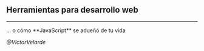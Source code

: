 ## Herramientas para desarrollo web
<hr/>
... o cómo **JavaScript** se adueñó de tu vida


*@VictorVelarde*

